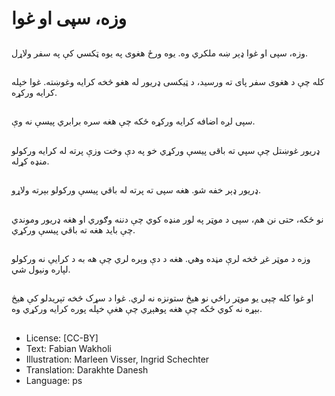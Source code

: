# وزه، سپی او غوا

##
وزه، سپی او غوا ډېر ښه ملکري وه. یوه ورځ هغوی په یوه ټکسي کې په سفر ولاړل.

##
کله چې د هغوی سفر پای ته ورسید، د ټیکسی ډریور له هغو څخه کرایه وغوښته. غوا خپله کرایه ورکړه.

##
سپی لږه اضافه کرایه ورکړه ځکه چې هغه سره برابري پیسې نه وې.

##
ډریور غوښتل چې سپي ته باقی پيسې ورکړي خو په دې وخت وزې پرته له کرایه ورکولو منډه کړله.

##
ډریور ډېر خفه شو. هغه سپی ته پرته له باقي پیسې ورکولو بېرته ولاړو.

##
نو ځکه، حتی نن هم، سپی د موټر په لور منډه کوي چې دننه وګوري او هغه ډریور وموندي چې باید هغه ته باقي پیسې ورکړي.

##
وزه د موټر غږ څخه لرې مڼده وهي. هغه د دې وېره لري چې هه به د کرایې نه ورکولو لپاره ونیول شي.

##
او غوا کله چېی یو موټر راځي نو هیڅ ستونزه نه لري. غوا د سړک څخه تېریدلو کې هیڅ بېړه نه کوي ځکه چې هغه پوهېږي چې هغې خپله پوره کرایه ورکړي وه.

##
* License: [CC-BY]
* Text: Fabian Wakholi
* Illustration: Marleen Visser, Ingrid Schechter
* Translation: Darakhte Danesh
* Language: ps
